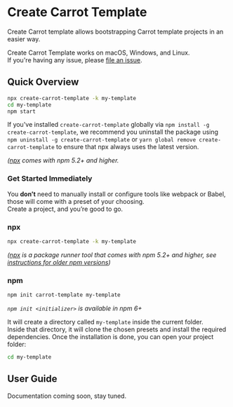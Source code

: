 # Create Carrot Template

Create Carrot template allows bootstrapping Carrot template projects in an easier way.

Create Carrot Template works on macOS, Windows, and Linux.<br> If you're having any issue, please
[file an issue](https://github.com/carrot-kpi/create-carrot-template/issues/new).<br>

## Quick Overview

```sh
npx create-carrot-template -k my-template
cd my-template
npm start
```

If you've installed `create-carrot-template` globally via `npm install -g create-carrot-template`,
we recommend you uninstall the package using `npm uninstall -g create-carrot-template` or
`yarn global remove create-carrot-template` to ensure that npx always uses the latest version.

_([npx](https://medium.com/@maybekatz/introducing-npx-an-npm-package-runner-55f7d4bd282b) comes with
npm 5.2+ and higher._

### Get Started Immediately

You **don’t** need to manually install or configure tools like webpack or Babel, those will come
with a preset of your choosing.<br> Create a project, and you’re good to go.

### npx

```sh
npx create-carrot-template -k my-template
```

_([npx](https://medium.com/@maybekatz/introducing-npx-an-npm-package-runner-55f7d4bd282b) is a
package runner tool that comes with npm 5.2+ and higher, see
[instructions for older npm versions](https://gist.github.com/gaearon/4064d3c23a77c74a3614c498a8bb1c5f))_

### npm

```sh
npm init carrot-template my-template
```

_`npm init <initializer>` is available in npm 6+_

It will create a directory called `my-template` inside the current folder.<br> Inside that
directory, it will clone the chosen presets and install the required dependencies. Once the
installation is done, you can open your project folder:

```sh
cd my-template
```

## User Guide

Documentation coming soon, stay tuned.

